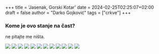 +++
title = 'Jasenak, Gorski Kotar'
date = 2024-02-25T02:25:07+02:00
draft = false
author = "Darko Gojković"
tags = ["crkve"]
+++

### Kome je ovo stanje na čast?
ne pitajte me ništa.



![](/blog/jasenak-gorski-kotar/slike/429824899_1069139734310023_3869928780097204759_n.jpg)
![](/blog/jasenak-gorski-kotar/slike/428624550_1069139824310014_9091483506943384601_n.jpg)
![](/blog/jasenak-gorski-kotar/slike/429679453_1069139784310018_9153920648699696843_n.jpg)
![](/blog/jasenak-gorski-kotar/slike/428624339_1069139877643342_759859502941690968_n.jpg)
![](/blog/jasenak-gorski-kotar/slike/428636395_1069139967643333_3747212710816451147_n.jpg)
![](/blog/jasenak-gorski-kotar/slike/429648159_1069140060976657_8388133759991056223_n.jpg)
![](/blog/jasenak-gorski-kotar/slike/429661102_1069140277643302_4104316211551022472_n.jpg)
![](/blog/jasenak-gorski-kotar/slike/429673208_1069140204309976_4869879916258601040_n.jpg)
![](/blog/jasenak-gorski-kotar/slike/429823547_1069139927643337_5299828885225928528_n.jpg)
![](/blog/jasenak-gorski-kotar/slike/428622888_1069140100976653_4143316687442783573_n.jpg)
![](/blog/jasenak-gorski-kotar/slike/392855542_1069140140976649_3967084736231297417_n.jpg)
![](/blog/jasenak-gorski-kotar/slike/392858244_1069140177643312_3017247844153842375_n.jpg)
